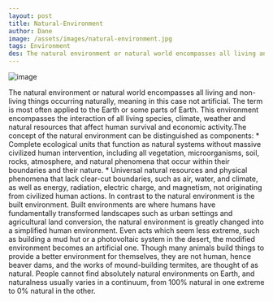 ```yaml
---
layout: post
title: Natural-Environment
author: Dane
image: /assets/images/natural-environment.jpg
tags: Environment
des: The natural environment or natural world encompasses all living and non-living things occurring naturally, meaning in this case not artificial.
---
```


<img class="image" src="/assets/images/natural-environment.jpg" alt="image">




The natural environment or natural world encompasses all living and non-living things occurring naturally, meaning in this case not artificial. The term is most often applied to the Earth or some parts of Earth. This environment encompasses the interaction of all living species, climate, weather and natural resources that affect human survival and economic activity.The concept of the natural environment can be distinguished as components: * Complete ecological units that function as natural systems without massive civilized human intervention, including all vegetation, microorganisms, soil, rocks, atmosphere, and natural phenomena that occur within their boundaries and their nature. * Universal natural resources and physical phenomena that lack clear-cut boundaries, such as air, water, and climate, as well as energy, radiation, electric charge, and magnetism, not originating from civilized human actions. In contrast to the natural environment is the built environment. Built environments are where humans have fundamentally transformed landscapes such as urban settings and agricultural land conversion, the natural environment is greatly changed into a simplified human environment. Even acts which seem less extreme, such as building a mud hut or a photovoltaic system in the desert, the modified environment becomes an artificial one. Though many animals build things to provide a better environment for themselves, they are not human, hence beaver dams, and the works of mound-building termites, are thought of as natural. People cannot find absolutely natural environments on Earth, and naturalness usually varies in a continuum, from 100% natural in one extreme to 0% natural in the other.
